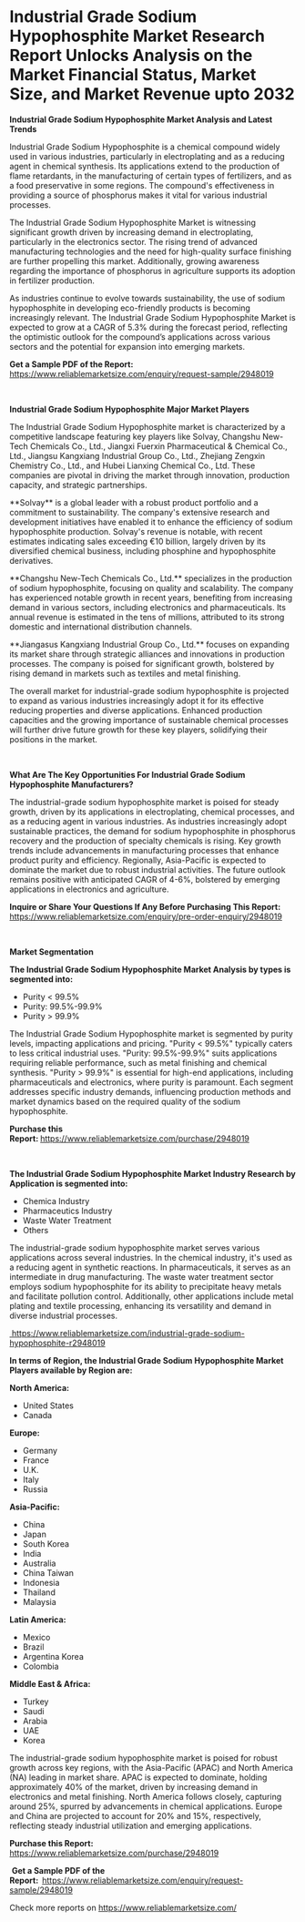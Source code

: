 <p><h1>Industrial Grade Sodium Hypophosphite Market Research Report Unlocks Analysis on the Market Financial Status, Market Size, and Market Revenue upto 2032</h1></p><p><strong>Industrial Grade Sodium Hypophosphite Market Analysis and Latest Trends</strong></p>
<p><p>Industrial Grade Sodium Hypophosphite is a chemical compound widely used in various industries, particularly in electroplating and as a reducing agent in chemical synthesis. Its applications extend to the production of flame retardants, in the manufacturing of certain types of fertilizers, and as a food preservative in some regions. The compound's effectiveness in providing a source of phosphorus makes it vital for various industrial processes.</p><p>The Industrial Grade Sodium Hypophosphite Market is witnessing significant growth driven by increasing demand in electroplating, particularly in the electronics sector. The rising trend of advanced manufacturing technologies and the need for high-quality surface finishing are further propelling this market. Additionally, growing awareness regarding the importance of phosphorus in agriculture supports its adoption in fertilizer production. </p><p>As industries continue to evolve towards sustainability, the use of sodium hypophosphite in developing eco-friendly products is becoming increasingly relevant. The Industrial Grade Sodium Hypophosphite Market is expected to grow at a CAGR of 5.3% during the forecast period, reflecting the optimistic outlook for the compound’s applications across various sectors and the potential for expansion into emerging markets.</p></p>
<p><strong>Get a Sample PDF of the Report:&nbsp;</strong> <a href="https://www.reliablemarketsize.com/enquiry/request-sample/2948019?utm_campaign=2324&utm_medium=2&utm_source=Github&utm_content=ia&utm_term=12032025&utm_id=industrial-grade-sodium-hypophosphite">https://www.reliablemarketsize.com/enquiry/request-sample/2948019</a></p>
<p>&nbsp;</p>
<p><strong>Industrial Grade Sodium Hypophosphite Major Market Players</strong></p>
<p><p>The Industrial Grade Sodium Hypophosphite market is characterized by a competitive landscape featuring key players like Solvay, Changshu New-Tech Chemicals Co., Ltd., Jiangxi Fuerxin Pharmaceutical & Chemical Co., Ltd., Jiangsu Kangxiang Industrial Group Co., Ltd., Zhejiang Zengxin Chemistry Co., Ltd., and Hubei Lianxing Chemical Co., Ltd. These companies are pivotal in driving the market through innovation, production capacity, and strategic partnerships.</p><p>**Solvay** is a global leader with a robust product portfolio and a commitment to sustainability. The company's extensive research and development initiatives have enabled it to enhance the efficiency of sodium hypophosphite production. Solvay's revenue is notable, with recent estimates indicating sales exceeding €10 billion, largely driven by its diversified chemical business, including phosphine and hypophosphite derivatives.</p><p>**Changshu New-Tech Chemicals Co., Ltd.** specializes in the production of sodium hypophosphite, focusing on quality and scalability. The company has experienced notable growth in recent years, benefiting from increasing demand in various sectors, including electronics and pharmaceuticals. Its annual revenue is estimated in the tens of millions, attributed to its strong domestic and international distribution channels.</p><p>**Jiangasus Kangxiang Industrial Group Co., Ltd.** focuses on expanding its market share through strategic alliances and innovations in production processes. The company is poised for significant growth, bolstered by rising demand in markets such as textiles and metal finishing.</p><p>The overall market for industrial-grade sodium hypophosphite is projected to expand as various industries increasingly adopt it for its effective reducing properties and diverse applications. Enhanced production capacities and the growing importance of sustainable chemical processes will further drive future growth for these key players, solidifying their positions in the market.</p></p>
<p>&nbsp;</p>
<p><strong>What Are The Key Opportunities For Industrial Grade Sodium Hypophosphite Manufacturers?</strong></p>
<p><p>The industrial-grade sodium hypophosphite market is poised for steady growth, driven by its applications in electroplating, chemical processes, and as a reducing agent in various industries. As industries increasingly adopt sustainable practices, the demand for sodium hypophosphite in phosphorus recovery and the production of specialty chemicals is rising. Key growth trends include advancements in manufacturing processes that enhance product purity and efficiency. Regionally, Asia-Pacific is expected to dominate the market due to robust industrial activities. The future outlook remains positive with anticipated CAGR of 4-6%, bolstered by emerging applications in electronics and agriculture.</p></p>
<p><strong>Inquire or Share Your Questions If Any Before Purchasing This Report:</strong> <a href="https://www.reliablemarketsize.com/enquiry/pre-order-enquiry/2948019?utm_campaign=2324&utm_medium=2&utm_source=Github&utm_content=ia&utm_term=12032025&utm_id=industrial-grade-sodium-hypophosphite">https://www.reliablemarketsize.com/enquiry/pre-order-enquiry/2948019</a></p>
<p>&nbsp;</p>
<p><strong>Market Segmentation</strong></p>
<p><strong>The Industrial Grade Sodium Hypophosphite Market Analysis by types is segmented into:</strong></p>
<p><ul><li>Purity < 99.5%</li><li>Purity: 99.5%-99.9%</li><li>Purity > 99.9%</li></ul></p>
<p><p>The Industrial Grade Sodium Hypophosphite market is segmented by purity levels, impacting applications and pricing. "Purity < 99.5%" typically caters to less critical industrial uses. "Purity: 99.5%-99.9%" suits applications requiring reliable performance, such as metal finishing and chemical synthesis. "Purity > 99.9%" is essential for high-end applications, including pharmaceuticals and electronics, where purity is paramount. Each segment addresses specific industry demands, influencing production methods and market dynamics based on the required quality of the sodium hypophosphite.</p></p>
<p><strong>Purchase this Report:&nbsp;</strong><a href="https://www.reliablemarketsize.com/purchase/2948019?utm_campaign=2324&utm_medium=2&utm_source=Github&utm_content=ia&utm_term=12032025&utm_id=industrial-grade-sodium-hypophosphite">https://www.reliablemarketsize.com/purchase/2948019</a></p>
<p>&nbsp;</p>
<p><strong>The Industrial Grade Sodium Hypophosphite Market Industry Research by Application is segmented into:</strong></p>
<p><ul><li>Chemica Industry</li><li>Pharmaceutics Industry</li><li>Waste Water Treatment</li><li>Others</li></ul></p>
<p><p>The industrial-grade sodium hypophosphite market serves various applications across several industries. In the chemical industry, it's used as a reducing agent in synthetic reactions. In pharmaceuticals, it serves as an intermediate in drug manufacturing. The waste water treatment sector employs sodium hypophosphite for its ability to precipitate heavy metals and facilitate pollution control. Additionally, other applications include metal plating and textile processing, enhancing its versatility and demand in diverse industrial processes.</p></p>
<p><a href="https://www.reliablemarketsize.com/industrial-grade-sodium-hypophosphite-r2948019?utm_campaign=2324&utm_medium=2&utm_source=Github&utm_content=ia&utm_term=12032025&utm_id=industrial-grade-sodium-hypophosphite">&nbsp;https://www.reliablemarketsize.com/industrial-grade-sodium-hypophosphite-r2948019</a></p>
<p><strong>In terms of Region, the Industrial Grade Sodium Hypophosphite Market Players available by Region are:</strong></p>
<p>
    <p> <strong> North America: </strong>
        <ul>
            <li>United States</li>
            <li>Canada</li>
        </ul>
        </p> 
    <p> <strong> Europe: </strong>
        <ul>
            <li>Germany</li>
            <li>France</li>
            <li>U.K.</li>
            <li>Italy</li>
            <li>Russia</li>
        </ul>
        </p> 
    <p> <strong> Asia-Pacific: </strong>
        <ul>
            <li>China</li>
            <li>Japan</li>
            <li>South Korea</li>
            <li>India</li>
            <li>Australia</li>
            <li>China Taiwan</li>
            <li>Indonesia</li>
            <li>Thailand</li>
            <li>Malaysia</li>
        </ul>
        </p> 
    <p> <strong> Latin America: </strong>
        <ul>
            <li>Mexico</li>
            <li>Brazil</li>
            <li>Argentina Korea</li>
            <li>Colombia</li>
        </ul>
        </p> 
    <p> <strong> Middle East & Africa: </strong>
        <ul>
            <li>Turkey</li>
            <li>Saudi</li>
            <li>Arabia</li>
            <li>UAE</li>
            <li>Korea</li>
        </ul>
    </p>
    </p>
<p><p>The industrial-grade sodium hypophosphite market is poised for robust growth across key regions, with the Asia-Pacific (APAC) and North America (NA) leading in market share. APAC is expected to dominate, holding approximately 40% of the market, driven by increasing demand in electronics and metal finishing. North America follows closely, capturing around 25%, spurred by advancements in chemical applications. Europe and China are projected to account for 20% and 15%, respectively, reflecting steady industrial utilization and emerging applications.</p></p>
<p><strong>Purchase this Report: </strong><a href="https://www.reliablemarketsize.com/purchase/2948019?utm_campaign=2324&utm_medium=2&utm_source=Github&utm_content=ia&utm_term=12032025&utm_id=industrial-grade-sodium-hypophosphite">https://www.reliablemarketsize.com/purchase/2948019</a></p>
<p>&nbsp;<strong>Get a Sample PDF of the Report:&nbsp;&nbsp;</strong><a href="https://www.reliablemarketsize.com/enquiry/request-sample/2948019?utm_campaign=2324&utm_medium=2&utm_source=Github&utm_content=ia&utm_term=12032025&utm_id=industrial-grade-sodium-hypophosphite">https://www.reliablemarketsize.com/enquiry/request-sample/2948019</a></p>
<p><strong></strong></p>
<p>Check more reports on <a href="https://www.reliablemarketsize.com/?utm_campaign=2324&utm_medium=2&utm_source=Github&utm_content=ia&utm_term=12032025&utm_id=industrial-grade-sodium-hypophosphite">https://www.reliablemarketsize.com/</a></p>